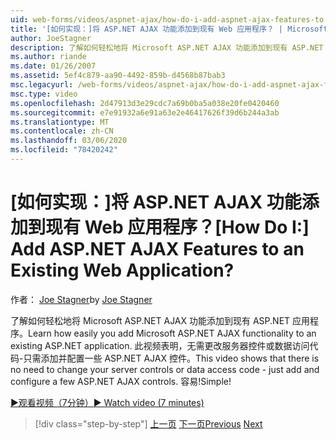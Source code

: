 ```yaml
---
uid: web-forms/videos/aspnet-ajax/how-do-i-add-aspnet-ajax-features-to-an-existing-web-application
title: '[如何实现：]将 ASP.NET AJAX 功能添加到现有 Web 应用程序？ | Microsoft Docs'
author: JoeStagner
description: 了解如何轻松地将 Microsoft ASP.NET AJAX 功能添加到现有 ASP.NET 应用程序。 此视频表明，无需更改你的服务 。
ms.author: riande
ms.date: 01/26/2007
ms.assetid: 5ef4c879-aa90-4492-859b-d4568b87bab3
msc.legacyurl: /web-forms/videos/aspnet-ajax/how-do-i-add-aspnet-ajax-features-to-an-existing-web-application
msc.type: video
ms.openlocfilehash: 2d47913d3e29cdc7a69b0ba5a038e20fe0420460
ms.sourcegitcommit: e7e91932a6e91a63e2e46417626f39d6b244a3ab
ms.translationtype: MT
ms.contentlocale: zh-CN
ms.lasthandoff: 03/06/2020
ms.locfileid: "78420242"
---
```

# <a name="how-do-i-add-aspnet-ajax-features-to-an-existing-web-application"></a><span data-ttu-id="e0f9c-105">[如何实现：]将 ASP.NET AJAX 功能添加到现有 Web 应用程序？</span><span class="sxs-lookup"><span data-stu-id="e0f9c-105">[How Do I:] Add ASP.NET AJAX Features to an Existing Web Application?</span></span>

<span data-ttu-id="e0f9c-106">作者： [Joe Stagner](https://github.com/JoeStagner)</span><span class="sxs-lookup"><span data-stu-id="e0f9c-106">by [Joe Stagner](https://github.com/JoeStagner)</span></span>

<span data-ttu-id="e0f9c-107">了解如何轻松地将 Microsoft ASP.NET AJAX 功能添加到现有 ASP.NET 应用程序。</span><span class="sxs-lookup"><span data-stu-id="e0f9c-107">Learn how easily you add Microsoft ASP.NET AJAX functionality to an existing ASP.NET application.</span></span> <span data-ttu-id="e0f9c-108">此视频表明，无需更改服务器控件或数据访问代码-只需添加并配置一些 ASP.NET AJAX 控件。</span><span class="sxs-lookup"><span data-stu-id="e0f9c-108">This video shows that there is no need to change your server controls or data access code - just add and configure a few ASP.NET AJAX controls.</span></span> <span data-ttu-id="e0f9c-109">容易!</span><span class="sxs-lookup"><span data-stu-id="e0f9c-109">Simple!</span></span>

[<span data-ttu-id="e0f9c-110">&#9654;观看视频（7分钟）</span><span class="sxs-lookup"><span data-stu-id="e0f9c-110">&#9654; Watch video (7 minutes)</span></span>](https://channel9.msdn.com/Blogs/ASP-NET-Site-Videos/how-do-i-add-aspnet-ajax-features-to-an-existing-web-application)

> [!div class="step-by-step"]
> <span data-ttu-id="e0f9c-111">[上一页](how-do-i-make-client-side-network-callbacks-with-aspnet-ajax.md)
> [下一页](how-do-i-aspnet-ajax-enable-an-existing-web-service.md)</span><span class="sxs-lookup"><span data-stu-id="e0f9c-111">[Previous](how-do-i-make-client-side-network-callbacks-with-aspnet-ajax.md)
[Next](how-do-i-aspnet-ajax-enable-an-existing-web-service.md)</span></span>
